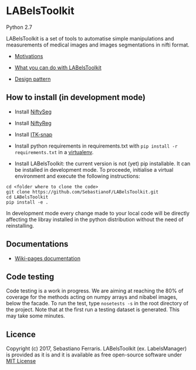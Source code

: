 # LABelsToolkit
Python 2.7

LABelsToolkit is a set of tools to automatise simple manipulations and measurements of medical images and images 
segmentations in nifti format.

+ [Motivations](https://github.com/SebastianoF/LABelsToolkit/wiki/Motivations)

+ [What you can do with LABelsToolkit](https://github.com/SebastianoF/LABelsToolkit/wiki/What-you-can-do-with-LABelsToolkit)

+ [Design pattern](https://github.com/SebastianoF/LABelsToolkit/wiki/Design-Pattern)

## How to install (in development mode) 


+ Install [NiftySeg](http://cmictig.cs.ucl.ac.uk/wiki/index.php/NiftySeg_install)
+ Install [NiftyReg](http://cmictig.cs.ucl.ac.uk/wiki/index.php/NiftyReg_install)
+ Install [ITK-snap](http://www.itksnap.org/pmwiki/pmwiki.php?n=Downloads.SNAP3)

+ Install python requirements in requirements.txt with
    `pip install -r requirements.txt`
in a [virtualenv](http://docs.python-guide.org/en/latest/dev/virtualenvs/).


+ Install LABelsToolkit: the current version is not (yet) pip installable. It can be installed in development mode.
To proceede, initialise a virtual environment and execute the following instructions:
```
cd <folder where to clone the code>
git clone https://github.com/SebastianoF/LABelsToolkit.git
cd LABelsToolkit
pip install -e .
```
In development mode every change made to your local code will be directly affecting the libray installed in the python distribution
without the need of reinstalling.

## Documentations

+ [Wiki-pages documentation](https://github.com/SebastianoF/LABelsToolkit/wiki)


## Code testing

Code testing is a work in progress. We are aiming at reaching the 80% of coverage for the methods acting on numpy arrays and nibabel images, below the facade.
To run the test, type `nosetests -s` in the root directory of the project. Note that at the first run
a testing dataset is generated. This may take some minutes.

## Licence

Copyright (c) 2017, Sebastiano Ferraris. LABelsToolkit (ex. LabelsManager) is provided as it is and it is available as free open-source software under 
[MIT License](https://github.com/SebastianoF/LABelsToolkit/blob/master/LICENCE.txt)

